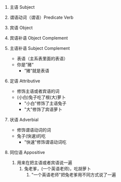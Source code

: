 1. 主语 Subject
2. 谓语动词（谓语）Predicate Verb
3. 宾语 Object
4. 宾语补语 Object Complement
5. 主语补语 Subject Complement
	- 表语（主系表里面的表语）
	- 你是”猪“
		- ”猪“就是表语
6. 定语 Attributive
	- 修饰主语或者宾语的词
	- (小白)兔子吃了根(大)萝卜
		- "小白"修饰了主语兔子
		- "大"修饰了宾语萝卜 
7. 状语 Adverbial
	- 修饰谓语动词的词
	- 兔子(快速)的吃
		- "快速"修饰谓语动词吃

8. 同位语 Appositive
	1. 用来在把主语或者宾语说一遍
		1. 兔老爹，(一个英语老师)，吃胡萝卜
			1. "一个英语老师"把兔老爹用不同方式说了一遍

